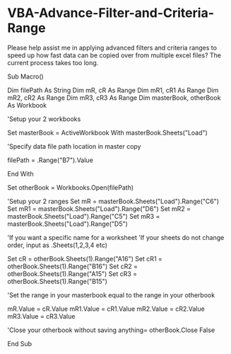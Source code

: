 # VBA-Advance-Filter-and-Criteria-Range

Please help assist me in applying advanced filters and criteria ranges to speed up how fast data can be copied over from multiple excel files? The current process takes too long.


Sub Macro()

Dim filePath As String
Dim mR, cR As Range
Dim mR1, cR1 As Range
Dim mR2, cR2 As Range
Dim mR3, cR3 As Range
Dim masterBook, otherBook As Workbook

'Setup your 2 workbooks


Set masterBook = ActiveWorkbook
With masterBook.Sheets("Load")


'Specify data file path location in master copy

filePath = .Range("B7").Value 

End With

Set otherBook = Workbooks.Open(filePath)

'Setup your 2 ranges
Set mR = masterBook.Sheets("Load").Range("C6")
Set mR1 = masterBook.Sheets("Load").Range("D6")
Set mR2 = masterBook.Sheets("Load").Range("C5")
Set mR3 = masterBook.Sheets("Load").Range("D5")

'If you want a specific name for a worksheet 
'If your sheets do not change order, input as .Sheets(1,2,3,4 etc)

Set cR = otherBook.Sheets(1).Range("A16")
Set cR1 = otherBook.Sheets(1).Range("B16")
Set cR2 = otherBook.Sheets(1).Range("A15")
Set cR3 = otherBook.Sheets(1).Range("B15")

'Set the range in your masterbook equal to the range in your otherbook

mR.Value = cR.Value
mR1.Value = cR1.Value
mR2.Value = cR2.Value
mR3.Value = cR3.Value

'Close your otherbook without saving anything=
otherBook.Close False


End Sub
